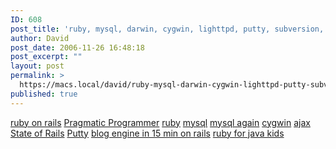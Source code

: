 ```yaml
---
ID: 608
post_title: 'ruby, mysql, darwin, cygwin, lighttpd, putty, subversion, dhtml, ajax, gis&#8230;etc,etc&#8230;'
author: David
post_date: 2006-11-26 16:48:18
post_excerpt: ""
layout: post
permalink: >
  https://macs.local/david/ruby-mysql-darwin-cygwin-lighttpd-putty-subversion-dhtml-ajax-gisetcetc/
published: true
---
```

<a href="http://rubyonrails.org/">ruby on rails</a>
<a href="http://www.pragmaticprogrammer.com/titles/ruby/index.html">Pragmatic Programmer</a>
<a href="http://rubyforge.org/projects/rubyinstaller/">ruby</a>
<a href="http://www.analysisandsolutions.com/code/mybasic.htm">mysql</a>
<a href="http://www.mysql.com/">mysql again</a>
<a href="http://cygwin.com/">cygwin</a>
<a href="http://www.pragmaticprogrammer.com/titles/ajax/index.html">ajax</a>
<a href="http://media.rubyonrails.org/presentations/state_of_rails_05.pdf">State of Rails</a>
<a href="http://www.chiark.greenend.org.uk/~sgtatham/putty/download.html">Putty</a>
<a href="http://avlux.net/rails/demomovie.php">blog engine in 15 min on rails</a>
<a href="http://www.pragmaticprogrammer.com/titles/fr_rails4java/index.html">ruby for java kids</a>